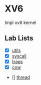 # XV6
Impl xv6 kernel

## Lab Lists
- [x] [utils](https://github.com/markyangcc/xv6-labs-2023/commits/util/)
- [x] [syscall](https://github.com/markyangcc/xv6-labs-2023/commits/syscall/)
- [x] [traps](https://github.com/markyangcc/xv6-labs-2023/commits/traps/)
- [x] [cow](https://github.com/markyangcc/xv6-labs-2023/commits/cow/)
- [] [thread](https://github.com/markyangcc/xv6-labs-2023/commits/thread/)

